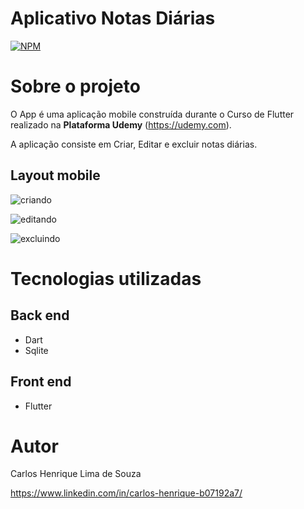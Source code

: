# Aplicativo Notas Diárias
[![NPM](https://img.shields.io/npm/l/react)](https://github.com/chenrilima/anotacoes_diarias/blob/master/LICENSE) 


# Sobre o projeto

O App é uma aplicação mobile construída durante o Curso de Flutter realizado na **Plataforma Udemy** (https://udemy.com).

A aplicação consiste em Criar, Editar e excluir notas diárias.


## Layout mobile

![criando](https://user-images.githubusercontent.com/58492693/112437198-715a9400-8d25-11eb-91fe-db4556399957.gif)


![editando](https://user-images.githubusercontent.com/58492693/112437226-7a4b6580-8d25-11eb-9ca5-bae4dc123227.gif)


![excluindo](https://user-images.githubusercontent.com/58492693/112437240-7fa8b000-8d25-11eb-8c6f-3fcde052c5b9.gif)



# Tecnologias utilizadas
## Back end
- Dart
- Sqlite
## Front end
- Flutter

# Autor

Carlos Henrique Lima de Souza

https://www.linkedin.com/in/carlos-henrique-b07192a7/

